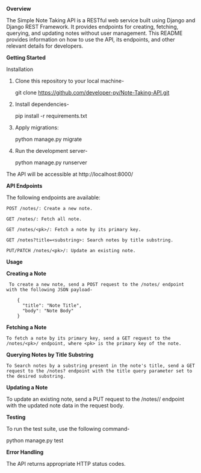 **Overview**

The Simple Note Taking API is a RESTful web service built using Django and Django REST Framework. It provides endpoints for creating, fetching, querying, and updating notes without user management. This README provides information on how to use the API, its endpoints, and other relevant details for developers.

**Getting Started**

Installation
1. Clone this repository to your local machine-

    git clone https://github.com/developer-py/Note-Taking-API.git
3. Install dependencies-

    pip install -r requirements.txt
5. Apply migrations:

    python manage.py migrate

7. Run the development server-

    python manage.py runserver
 

The API will be accessible at http://localhost:8000/


**API Endpoints**

The following endpoints are available:

    POST /notes/: Create a new note.

    GET /notes/: Fetch all note.
   
    GET /notes/<pk>/: Fetch a note by its primary key.

    GET /notes?title=<substring>: Search notes by title substring.

    PUT/PATCH /notes/<pk>/: Update an existing note.



**Usage**

   **Creating a Note**

     To create a new note, send a POST request to the /notes/ endpoint with the following JSON payload-

        {
          "title": "Note Title",
          "body": "Note Body"
        }

   **Fetching a Note**

    To fetch a note by its primary key, send a GET request to the /notes/<pk>/ endpoint, where <pk> is the primary key of the note.
  
  **Querying Notes by Title Substring**
  
    To Search notes by a substring present in the note's title, send a GET request to the /notes? endpoint with the title query parameter set to the desired substring.

  **Updating a Note**
   
   To update an existing note, send a PUT request to the /notes/<pk>/ endpoint with the updated note data in the request body.
  
**Testing**

 To run the test suite, use the following command-

  python manage.py test


**Error Handling**

The API returns appropriate HTTP status codes.



  


